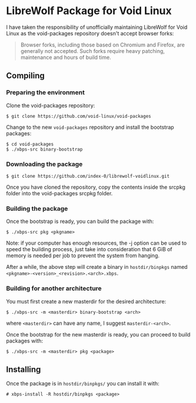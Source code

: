 # LibreWolf Package for Void Linux

I have taken the responsibility of unofficially maintaining LibreWolf for Void
Linux as the void-packages repository doesn't accept browser forks:
> Browser forks, including those based on Chromium and Firefox, are generally
> not accepted. Such forks require heavy patching, maintenance and hours of
> build time.

## Compiling
### Preparing the environment

Clone the void-packages repository:
```
$ git clone https://github.com/void-linux/void-packages
```

Change to the new `void-packages` repository and install the bootstrap
packages:
```
$ cd void-packages
$ ./xbps-src binary-bootstrap
```

### Downloading the package

```
$ git clone https://github.com/index-0/librewolf-voidlinux.git
```
Once you have cloned the repository, copy the contents inside the srcpkg folder
into the void-packages srcpkg folder.

### Building the package

Once the bootstrap is ready, you can build the package with:
```
$ ./xbps-src pkg <pkgname>
```
Note: if your computer has enough resources, the -j <n> option can be used to
speed the building process, just take into consideration that 6 GiB of memory
is needed per job to prevent the system from hanging.

After a while, the above step will create a binary in `hostdir/binpkgs` named
`<pkgname>-<version>_<revision>.<arch>.xbps`.

### Building for another architecture

You must first create a new masterdir for the desired architecture:
```
$ ./xbps-src -m <masterdir> binary-bootstrap <arch>
```
where `<masterdir>` can have any name, I suggest `masterdir-<arch>`.

Once the bootstrap for the new masterdir is ready, you can proceed to build
packages with:
```
$ ./xbps-src -m <masterdir> pkg <package>
```

## Installing

Once the package is in `hostdir/binpkgs/` you can install it with:
```
# xbps-install -R hostdir/binpkgs <package>
```
